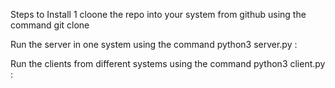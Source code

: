 Steps to Install
1 cloone the repo into your system from github using the command git clone 

Run the server in one system using the command python3 server.py <ip-addr>:<port>

Run the clients from different systems using the command python3 client.py <server-ip-addr>:<port>
